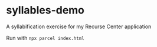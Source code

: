 # syllables-demo
A syllabification exercise for my Recurse Center application

Run with `npx parcel index.html`
